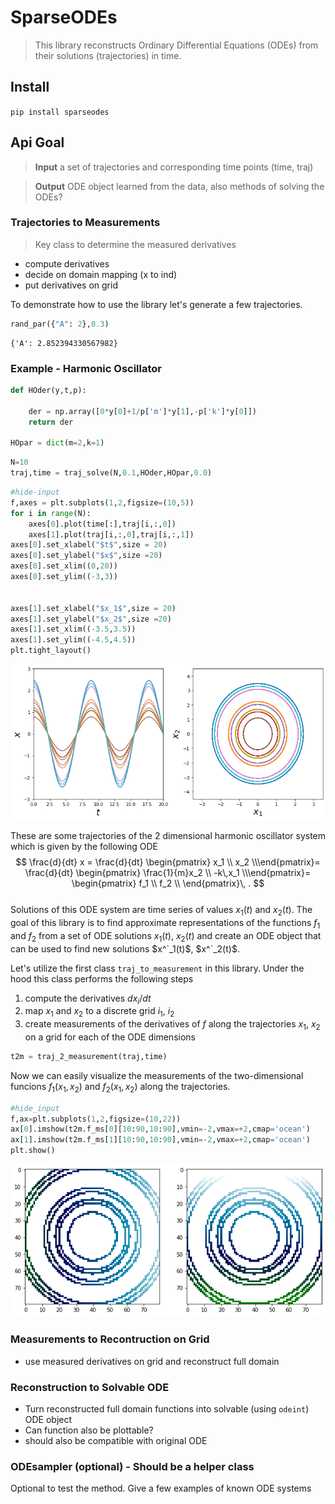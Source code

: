 
# SparseODEs
> This library reconstructs Ordinary Differential Equations (ODEs) from their solutions (trajectories) in time.


## Install

`pip install sparseodes`

## Api Goal

> **Input** a set of trajectories and corresponding time points (time, traj)

> **Output** ODE object learned from the data, also methods of solving the ODEs?


### Trajectories to Measurements
> Key class to determine the measured derivatives  
* compute derivatives
* decide on domain mapping (x to ind)
* put derivatives on grid



To demonstrate how to use the library let's generate a few trajectories.

```python
rand_par({"A": 2},0.3)
```




    {'A': 2.852394330567982}



### Example - Harmonic Oscillator

```python
def HOder(y,t,p):
    
    der = np.array([0*y[0]+1/p['m']*y[1],-p['k']*y[0]])
    return der

HOpar = dict(m=2,k=1)
```

```python
N=10
traj,time = traj_solve(N,0.1,HOder,HOpar,0.0)
```

```python
#hide-input
f,axes = plt.subplots(1,2,figsize=(10,5))
for i in range(N):
    axes[0].plot(time[:],traj[i,:,0])
    axes[1].plot(traj[i,:,0],traj[i,:,1])
axes[0].set_xlabel("$t$",size = 20)
axes[0].set_ylabel("$x$",size =20)
axes[0].set_xlim((0,20))
axes[0].set_ylim((-3,3))
    
    
axes[1].set_xlabel("$x_1$",size = 20)
axes[1].set_ylabel("$x_2$",size =20)
axes[1].set_xlim((-3.5,3.5))
axes[1].set_ylim((-4.5,4.5))
plt.tight_layout()  
```


![png](docs/images/output_9_0.png)


These are some trajectories of the 2 dimensional harmonic oscillator system which is given by the following ODE  
$$
\frac{d}{dt} x = 
\frac{d}{dt}
\begin{pmatrix}
x_1 \\
x_2 \\\end{pmatrix}= 
\frac{d}{dt}
\begin{pmatrix}
\frac{1}{m}x_2 \\
-k\,x_1 \\\end{pmatrix}=
\begin{pmatrix}
f_1 \\
f_2 \\
\end{pmatrix}\, .
$$  
Solutions of this ODE system are time series of values $x_1(t)$ and $x_2(t)$.
The goal of this library is to find approximate representations of the functions $f_1$ and $f_2$ from a set of ODE solutions $x_1(t)$, $x_2(t)$ and create an ODE object that can be used to find new solutions $x^`_1(t)$, $x^`_2(t)$.


Let's utilize the first class `traj_to_measurement` in this library. Under the hood this class performs the following steps
1) compute the derivatives $dx_i/dt$  
2) map $x_1$ and $x_2$ to a discrete grid $i_1$, $i_2$   
3) create measurements of the derivatives of $f$ along the trajectories $x_1$, $x_2$ on a grid for each of the ODE dimensions

```python
t2m = traj_2_measurement(traj,time)
```

Now we can easily visualize the measurements of the two-dimensional funcions $f_1(x_1,x_2)$ and $f_2(x_1,x_2)$ along the trajectories.

```python
#hide_input
f,ax=plt.subplots(1,2,figsize=(10,22))
ax[0].imshow(t2m.f_ms[0][10:90,10:90],vmin=-2,vmax=+2,cmap='ocean')
ax[1].imshow(t2m.f_ms[1][10:90,10:90],vmin=-2,vmax=+2,cmap='ocean')
plt.show()
```


![png](docs/images/output_13_0.png)


### Measurements to Recontruction on Grid
* use measured derivatives on grid and reconstruct full domain

### Reconstruction to Solvable ODE
* Turn reconstructed full domain functions into solvable (using `odeint`) ODE object
* Can function also be plottable?
* should also be compatible with original ODE

### ODEsampler (optional) - Should be a helper class

Optional to test the method. Give a few examples of known ODE systems
